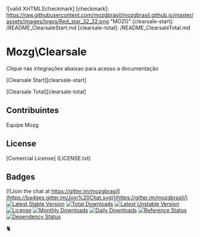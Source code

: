 ![valid XHTML][checkmark]
[checkmark]: https://raw.githubusercontent.com/mozgbrasil/mozgbrasil.github.io/master/assets/images/logos/Red_star_32_32.png "MOZG"
[clearsale-start]: /README_ClearsaleStart.md
[clearsale-total]: /README_ClearsaleTotal.md

# Mozg\Clearsale

Clique nas integrações abaixao para acesso a documentação

[Clearsale Start][clearsale-start]

[Clearsale Total][clearsale-total]

## Contribuintes

Equipe Mozg

## License

[Comercial License] (LICENSE.txt)

## Badges

[![Join the chat at https://gitter.im/mozgbrasil](https://badges.gitter.im/Join%20Chat.svg)](https://gitter.im/mozgbrasil/)
[![Latest Stable Version](https://poser.pugx.org/mozgbrasil/magento-clearsale-php56/v/stable)](https://packagist.org/packages/mozgbrasil/magento-clearsale-php56)
[![Total Downloads](https://poser.pugx.org/mozgbrasil/magento-clearsale-php56/downloads)](https://packagist.org/packages/mozgbrasil/magento-clearsale-php56)
[![Latest Unstable Version](https://poser.pugx.org/mozgbrasil/magento-clearsale-php56/v/unstable)](https://packagist.org/packages/mozgbrasil/magento-clearsale-php56)
[![License](https://poser.pugx.org/mozgbrasil/magento-clearsale-php56/license)](https://packagist.org/packages/mozgbrasil/magento-clearsale-php56)
[![Monthly Downloads](https://poser.pugx.org/mozgbrasil/magento-clearsale-php56/d/monthly)](https://packagist.org/packages/mozgbrasil/magento-clearsale-php56)
[![Daily Downloads](https://poser.pugx.org/mozgbrasil/magento-clearsale-php56/d/daily)](https://packagist.org/packages/mozgbrasil/magento-clearsale-php56)
[![Reference Status](https://www.versioneye.com/php/mozgbrasil:magento-clearsale-php56/reference_badge.svg?style=flat-square)](https://www.versioneye.com/php/mozgbrasil:magento-clearsale-php56/references)
[![Dependency Status](https://www.versioneye.com/php/mozgbrasil:magento-clearsale-php56/1.0.0/badge?style=flat-square)](https://www.versioneye.com/php/mozgbrasil:magento-clearsale-php56/1.0.0)

:cat2:
